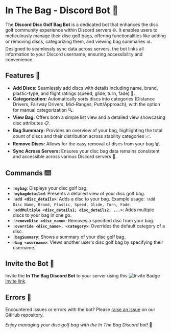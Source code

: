# In The Bag - Discord Bot 🥏

The **Discord Disc Golf Bag Bot** is a dedicated bot that enhances the disc golf community experience within Discord servers 🌐. It enables users to meticulously manage their disc golf bags, offering functionalities like adding or removing discs, categorizing them, and viewing bag summaries 📊. Designed to seamlessly sync data across servers, the bot links all information to your Discord username, ensuring accessibility and convenience.

## Features 🚀

- **Add Discs:** Seamlessly add discs with details including name, brand, plastic-type, and flight ratings (speed, glide, turn, fade) 📝.
- **Categorization:** Automatically sorts discs into categories (Distance Drivers, Fairway Drivers, Mid-Ranges, Putt/Approach), with the option for manual categorization 🔍.
- **View Bag:** Offers both a simple list view and a detailed view showcasing disc attributes 📋.
- **Bag Summary:** Provides an overview of your bag, highlighting the total count of discs and their distribution across stability categories 📈.
- **Remove Discs:** Allows for the easy removal of discs from your bag 🗑️.
- **Sync Across Servers:** Ensures your disc bag data remains consistent and accessible across various Discord servers 🔗.

## Commands ⌨️

- **`!mybag`**: Displays your disc golf bag.
- **`!mybagdetailed`**: Presents a detailed view of your disc golf bag.
- **`!add <disc_details>`**: Adds a disc to your bag. Example usage: `!add Disc Name, Brand, Plastic, Speed, Glide, Turn, Fade`.
- **`!addMultiple <disc_details1; disc_details2; ...>`**: Adds multiple discs to your bag in one go.
- **`!removeDisc <disc_name>`**: Removes a specified disc from your bag.
- **`!override <disc_name>, <category>`**: Overrides the default category of a disc.
- **`!bagSummary`**: Shows a summary of your disc golf bag.
- **`!bag <username>`**: Views another user's disc golf bag by specifying their username.

## Invite the Bot 🤖

Invite the **In The Bag Discord Bot** to your server using this ![Invite Badge](https://img.shields.io/badge/Invite%20Bot-Discord-blueviolet?style=flat-square&logo=discord) [invite link](https://discord.com/api/oauth2/authorize?client_id=1146901955927613530&permissions=2147534912&scope=bot).

## Errors 🐛

Encountered issues or errors with the bot? Please [raise an issue]([https://github.com/cdeck95/dg-discord-bot/issues]) on our GitHub repository.

*Enjoy managing your disc golf bag with the In The Bag Discord bot!* 🎉
